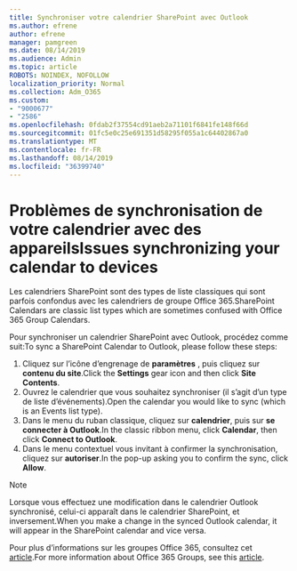 ```yaml
---
title: Synchroniser votre calendrier SharePoint avec Outlook
ms.author: efrene
author: efrene
manager: pamgreen
ms.date: 08/14/2019
ms.audience: Admin
ms.topic: article
ROBOTS: NOINDEX, NOFOLLOW
localization_priority: Normal
ms.collection: Adm_O365
ms.custom:
- "9000677"
- "2586"
ms.openlocfilehash: 0fdab2f37554cd91aeb2a71101f6841fe148f66d
ms.sourcegitcommit: 01fc5e0c25e691351d58295f055a1c64402867a0
ms.translationtype: MT
ms.contentlocale: fr-FR
ms.lasthandoff: 08/14/2019
ms.locfileid: "36399740"
---
```

# <a name="issues-synchronizing-your-calendar-to-devices"></a><span data-ttu-id="90d23-102">Problèmes de synchronisation de votre calendrier avec des appareils</span><span class="sxs-lookup"><span data-stu-id="90d23-102">Issues synchronizing your calendar to devices</span></span>

<span data-ttu-id="90d23-103">Les calendriers SharePoint sont des types de liste classiques qui sont parfois confondus avec les calendriers de groupe Office 365.</span><span class="sxs-lookup"><span data-stu-id="90d23-103">SharePoint Calendars are classic list types which are sometimes confused with Office 365 Group Calendars.</span></span>

<span data-ttu-id="90d23-104">Pour synchroniser un calendrier SharePoint avec Outlook, procédez comme suit:</span><span class="sxs-lookup"><span data-stu-id="90d23-104">To sync a SharePoint Calendar to Outlook, please follow these steps:</span></span>

1. <span data-ttu-id="90d23-105">Cliquez sur l’icône d’engrenage de **paramètres** , puis cliquez sur **contenu du site**.</span><span class="sxs-lookup"><span data-stu-id="90d23-105">Click the **Settings** gear icon and then click **Site Contents**.</span></span>
2. <span data-ttu-id="90d23-106">Ouvrez le calendrier que vous souhaitez synchroniser (il s’agit d’un type de liste d’événements).</span><span class="sxs-lookup"><span data-stu-id="90d23-106">Open the calendar you would like to sync (which is an Events list type).</span></span>
3. <span data-ttu-id="90d23-107">Dans le menu du ruban classique, cliquez sur **calendrier**, puis sur **se connecter à Outlook**.</span><span class="sxs-lookup"><span data-stu-id="90d23-107">In the classic ribbon menu, click **Calendar**, then click **Connect to Outlook**.</span></span>
4. <span data-ttu-id="90d23-108">Dans le menu contextuel vous invitant à confirmer la synchronisation, cliquez sur **autoriser**.</span><span class="sxs-lookup"><span data-stu-id="90d23-108">In the pop-up asking you to confirm the sync, click **Allow**.</span></span>

>[!Note]
> <span data-ttu-id="90d23-109">Lorsque vous effectuez une modification dans le calendrier Outlook synchronisé, celui-ci apparaît dans le calendrier SharePoint, et inversement.</span><span class="sxs-lookup"><span data-stu-id="90d23-109">When you make a change in the synced Outlook calendar, it will appear in the SharePoint calendar and vice versa.</span></span>

<span data-ttu-id="90d23-110">Pour plus d’informations sur les groupes Office 365, consultez cet [article](https://support.office.com/en-us/article/Learn-about-Office-365-groups-b565caa1-5c40-40ef-9915-60fdb2d97fa2).</span><span class="sxs-lookup"><span data-stu-id="90d23-110">For more information about Office 365 Groups, see this [article](https://support.office.com/en-us/article/Learn-about-Office-365-groups-b565caa1-5c40-40ef-9915-60fdb2d97fa2).</span></span>
